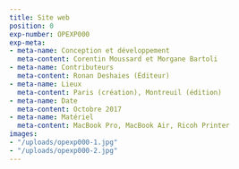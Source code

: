 ```yaml
---
title: Site web
position: 0
exp-number: OPEXP000
exp-meta:
- meta-name: Conception et développement
  meta-content: Corentin Moussard et Morgane Bartoli
- meta-name: Contributeurs
  meta-content: Ronan Deshaies (Éditeur)
- meta-name: Lieux
  meta-content: Paris (création), Montreuil (édition)
- meta-name: Date
  meta-content: Octobre 2017
- meta-name: Matériel
  meta-content: MacBook Pro, MacBook Air, Ricoh Printer
images:
- "/uploads/opexp000-1.jpg"
- "/uploads/opexp000-2.jpg"
---
```


